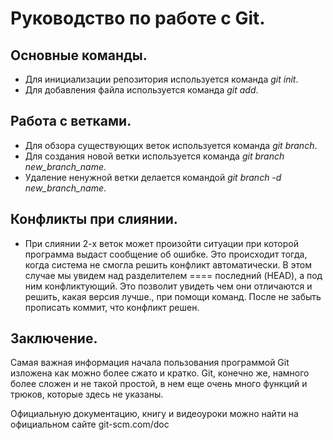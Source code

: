 # Руководство по работе с Git.

## Основные команды.

* Для инициализации репозитория используется команда *git init*.
* Для добавления файла используется команда *git add*.

## Работа с ветками.

* Для обзора существующих веток используется команда *git branch*.
* Для создания новой ветки используется команда *git branch new_branch_name*.
* Удаление ненужной ветки делается командой *git branch -d new_branch_name*.

## Конфликты при слиянии.

* При слиянии 2-х веток может произойти ситуации при которой программа выдаст сообщение об ошибке. Это происходит тогда, когда система не смогла решить конфликт автоматически. В этом случае мы увидем над разделителем ==== последний (HEAD), а под ним конфликтующий. Это позволит увидеть чем они отличаются и решить, какая версия лучше., при помощи команд. После не забыть прописать коммит, что конфликт решен.

## Заключение.

Самая важная информация начала пользования программой Git изложена как можно более сжато и кратко. Git, конечно же, намного более сложен и не такой простой, в нем еще очень много функций и трюков, которые здесь не указаны.  

Официальную документацию, книгу и видеоуроки можно найти на официальном сайте git-scm.com/doc

